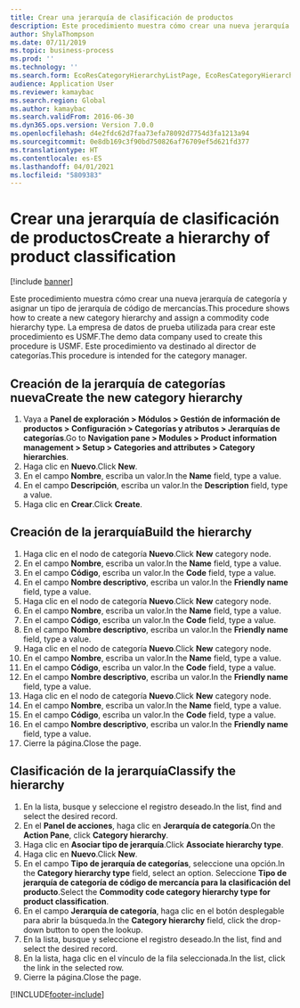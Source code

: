 ```yaml
---
title: Crear una jerarquía de clasificación de productos
description: Este procedimiento muestra cómo crear una nueva jerarquía de categoría y asignar un tipo de jerarquía de código de mercancías.
author: ShylaThompson
ms.date: 07/11/2019
ms.topic: business-process
ms.prod: ''
ms.technology: ''
ms.search.form: EcoResCategoryHierarchyListPage, EcoResCategoryHierarchyCreate, EcoResCategory, EcoResCategoryHierarchyRole, EcoResProductCategory, EcoResCategorySearchList, EcoResCategoryHierarchyFactbox, EcoResCategoryFriendlyName, EcoResCategoryAddProduct
audience: Application User
ms.reviewer: kamaybac
ms.search.region: Global
ms.author: kamaybac
ms.search.validFrom: 2016-06-30
ms.dyn365.ops.version: Version 7.0.0
ms.openlocfilehash: d4e2fdc62d7faa73efa78092d7754d3fa1213a94
ms.sourcegitcommit: 0e8db169c3f90bd750826af76709ef5d621fd377
ms.translationtype: HT
ms.contentlocale: es-ES
ms.lasthandoff: 04/01/2021
ms.locfileid: "5809383"
---
```

# <a name="create-a-hierarchy-of-product-classification"></a><span data-ttu-id="2d673-103">Crear una jerarquía de clasificación de productos</span><span class="sxs-lookup"><span data-stu-id="2d673-103">Create a hierarchy of product classification</span></span>

[!include [banner](../../includes/banner.md)]

<span data-ttu-id="2d673-104">Este procedimiento muestra cómo crear una nueva jerarquía de categoría y asignar un tipo de jerarquía de código de mercancías.</span><span class="sxs-lookup"><span data-stu-id="2d673-104">This procedure shows how to create a new category hierarchy and assign a commodity code hierarchy type.</span></span> <span data-ttu-id="2d673-105">La empresa de datos de prueba utilizada para crear este procedimiento es USMF.</span><span class="sxs-lookup"><span data-stu-id="2d673-105">The demo data company used to create this procedure is USMF.</span></span> <span data-ttu-id="2d673-106">Este procedimiento va destinado al director de categorías.</span><span class="sxs-lookup"><span data-stu-id="2d673-106">This procedure is intended for the category manager.</span></span>


## <a name="create-the-new-category-hierarchy"></a><span data-ttu-id="2d673-107">Creación de la jerarquía de categorías nueva</span><span class="sxs-lookup"><span data-stu-id="2d673-107">Create the new category hierarchy</span></span>
1. <span data-ttu-id="2d673-108">Vaya a **Panel de exploración > Módulos > Gestión de información de productos > Configuración > Categorías y atributos > Jerarquías de categorías**.</span><span class="sxs-lookup"><span data-stu-id="2d673-108">Go to **Navigation pane > Modules > Product information management > Setup > Categories and attributes > Category hierarchies**.</span></span>
2. <span data-ttu-id="2d673-109">Haga clic en **Nuevo**.</span><span class="sxs-lookup"><span data-stu-id="2d673-109">Click **New**.</span></span>
3. <span data-ttu-id="2d673-110">En el campo **Nombre**, escriba un valor.</span><span class="sxs-lookup"><span data-stu-id="2d673-110">In the **Name** field, type a value.</span></span>
4. <span data-ttu-id="2d673-111">En el campo **Descripción**, escriba un valor.</span><span class="sxs-lookup"><span data-stu-id="2d673-111">In the **Description** field, type a value.</span></span>
5. <span data-ttu-id="2d673-112">Haga clic en **Crear**.</span><span class="sxs-lookup"><span data-stu-id="2d673-112">Click **Create**.</span></span>

## <a name="build-the-hierarchy"></a><span data-ttu-id="2d673-113">Creación de la jerarquía</span><span class="sxs-lookup"><span data-stu-id="2d673-113">Build the hierarchy</span></span>
1. <span data-ttu-id="2d673-114">Haga clic en el nodo de categoría **Nuevo**.</span><span class="sxs-lookup"><span data-stu-id="2d673-114">Click **New** category node.</span></span>
2. <span data-ttu-id="2d673-115">En el campo **Nombre**, escriba un valor.</span><span class="sxs-lookup"><span data-stu-id="2d673-115">In the **Name** field, type a value.</span></span>
3. <span data-ttu-id="2d673-116">En el campo **Código**, escriba un valor.</span><span class="sxs-lookup"><span data-stu-id="2d673-116">In the **Code** field, type a value.</span></span>
4. <span data-ttu-id="2d673-117">En el campo **Nombre descriptivo**, escriba un valor.</span><span class="sxs-lookup"><span data-stu-id="2d673-117">In the **Friendly name** field, type a value.</span></span>
5. <span data-ttu-id="2d673-118">Haga clic en el nodo de categoría **Nuevo**.</span><span class="sxs-lookup"><span data-stu-id="2d673-118">Click **New** category node.</span></span>
6. <span data-ttu-id="2d673-119">En el campo **Nombre**, escriba un valor.</span><span class="sxs-lookup"><span data-stu-id="2d673-119">In the **Name** field, type a value.</span></span>
7. <span data-ttu-id="2d673-120">En el campo **Código**, escriba un valor.</span><span class="sxs-lookup"><span data-stu-id="2d673-120">In the **Code** field, type a value.</span></span>
8. <span data-ttu-id="2d673-121">En el campo **Nombre descriptivo**, escriba un valor.</span><span class="sxs-lookup"><span data-stu-id="2d673-121">In the **Friendly name** field, type a value.</span></span>
9. <span data-ttu-id="2d673-122">Haga clic en el nodo de categoría **Nuevo**.</span><span class="sxs-lookup"><span data-stu-id="2d673-122">Click **New** category node.</span></span>
10. <span data-ttu-id="2d673-123">En el campo **Nombre**, escriba un valor.</span><span class="sxs-lookup"><span data-stu-id="2d673-123">In the **Name** field, type a value.</span></span>
11. <span data-ttu-id="2d673-124">En el campo **Código**, escriba un valor.</span><span class="sxs-lookup"><span data-stu-id="2d673-124">In the **Code** field, type a value.</span></span>
12. <span data-ttu-id="2d673-125">En el campo **Nombre descriptivo**, escriba un valor.</span><span class="sxs-lookup"><span data-stu-id="2d673-125">In the **Friendly name** field, type a value.</span></span>
13. <span data-ttu-id="2d673-126">Haga clic en el nodo de categoría **Nuevo**.</span><span class="sxs-lookup"><span data-stu-id="2d673-126">Click **New** category node.</span></span>
14. <span data-ttu-id="2d673-127">En el campo **Nombre**, escriba un valor.</span><span class="sxs-lookup"><span data-stu-id="2d673-127">In the **Name** field, type a value.</span></span>
15. <span data-ttu-id="2d673-128">En el campo **Código**, escriba un valor.</span><span class="sxs-lookup"><span data-stu-id="2d673-128">In the **Code** field, type a value.</span></span>
16. <span data-ttu-id="2d673-129">En el campo **Nombre descriptivo**, escriba un valor.</span><span class="sxs-lookup"><span data-stu-id="2d673-129">In the **Friendly name** field, type a value.</span></span>
17. <span data-ttu-id="2d673-130">Cierre la página.</span><span class="sxs-lookup"><span data-stu-id="2d673-130">Close the page.</span></span>

## <a name="classify-the-hierarchy"></a><span data-ttu-id="2d673-131">Clasificación de la jerarquía</span><span class="sxs-lookup"><span data-stu-id="2d673-131">Classify the hierarchy</span></span>
1. <span data-ttu-id="2d673-132">En la lista, busque y seleccione el registro deseado.</span><span class="sxs-lookup"><span data-stu-id="2d673-132">In the list, find and select the desired record.</span></span>
2. <span data-ttu-id="2d673-133">En el **Panel de acciones**, haga clic en **Jerarquía de categoría**.</span><span class="sxs-lookup"><span data-stu-id="2d673-133">On the **Action Pane**, click **Category hierarchy**.</span></span>
3. <span data-ttu-id="2d673-134">Haga clic en **Asociar tipo de jerarquía**.</span><span class="sxs-lookup"><span data-stu-id="2d673-134">Click **Associate hierarchy type**.</span></span>
4. <span data-ttu-id="2d673-135">Haga clic en **Nuevo**.</span><span class="sxs-lookup"><span data-stu-id="2d673-135">Click **New**.</span></span>
5. <span data-ttu-id="2d673-136">En el campo **Tipo de jerarquía de categorías**, seleccione una opción.</span><span class="sxs-lookup"><span data-stu-id="2d673-136">In the **Category hierarchy type** field, select an option.</span></span> <span data-ttu-id="2d673-137">Seleccione **Tipo de jerarquía de categoría de código de mercancía para la clasificación del producto**.</span><span class="sxs-lookup"><span data-stu-id="2d673-137">Select the **Commodity code category hierarchy type for product classification**.</span></span>  
6. <span data-ttu-id="2d673-138">En el campo **Jerarquía de categoría**, haga clic en el botón desplegable para abrir la búsqueda.</span><span class="sxs-lookup"><span data-stu-id="2d673-138">In the **Category hierarchy** field, click the drop-down button to open the lookup.</span></span>
7. <span data-ttu-id="2d673-139">En la lista, busque y seleccione el registro deseado.</span><span class="sxs-lookup"><span data-stu-id="2d673-139">In the list, find and select the desired record.</span></span>
8. <span data-ttu-id="2d673-140">En la lista, haga clic en el vínculo de la fila seleccionada.</span><span class="sxs-lookup"><span data-stu-id="2d673-140">In the list, click the link in the selected row.</span></span>
9. <span data-ttu-id="2d673-141">Cierre la página.</span><span class="sxs-lookup"><span data-stu-id="2d673-141">Close the page.</span></span>



[!INCLUDE[footer-include](../../../includes/footer-banner.md)]